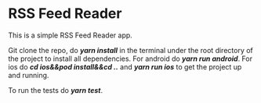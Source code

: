 # RSS Feed Reader

This is a simple RSS Feed Reader app.

Git clone the repo, do **_yarn install_** in the terminal under the root directory of the project to install all dependencies. For android do **_yarn run android_**. For ios do **_cd ios&&pod install&&cd .._** and **_yarn run ios_** to get the project up and running.

To run the tests do **_yarn test_**.
